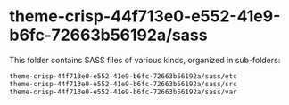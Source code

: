 # theme-crisp-44f713e0-e552-41e9-b6fc-72663b56192a/sass

This folder contains SASS files of various kinds, organized in sub-folders:

    theme-crisp-44f713e0-e552-41e9-b6fc-72663b56192a/sass/etc
    theme-crisp-44f713e0-e552-41e9-b6fc-72663b56192a/sass/src
    theme-crisp-44f713e0-e552-41e9-b6fc-72663b56192a/sass/var
